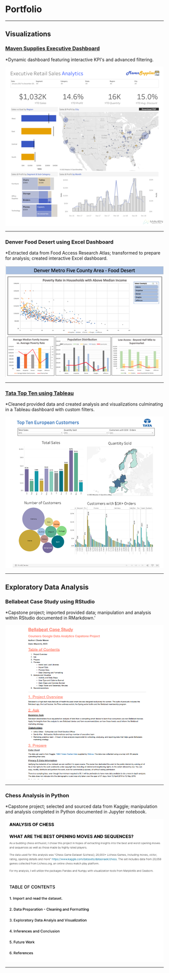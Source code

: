 # Portfolio

---

## Visualizations 

### [Maven Supplies Executive Dashboard](https://public.tableau.com/views/MavenWorking/ExecutiveDashboard?:language=en-US&:display_count=n&:origin=viz_share_link)

*Dynamic dashboard featuring interactive KPI's and advanced filtering.

<img src="images/Executive Dashboard.png?raw=true"/>

---
     
### Denver Food Desert using Excel Dashboard

*Extracted data from Food Access Research Atlas; transformed to prepare for analysis; created interactive Excel dashboard.

<img src="images/Denver Food Desert Dashboard.png?raw=true"/>

---

### [Tata Top Ten using Tableau](https://public.tableau.com/views/TataDashboard_16796967994170/Dashboard1?:language=en-US&:display_count=n&:origin=viz_share_link)

*Cleaned provided data and created analysis and visualizations culminating in a Tableau dashboard with custom filters.

<img src="images/Tata Dashboard Final.png?raw=true"/>


<!-- --- -->
<!--[Project 3 Title](http://example.com/)>-->
<!--img src="images/dummy_thumbnail.jpg?raw=true"/>-->

---

## Exploratory Data Analysis

### Bellabeat Case Study using RStudio

*Capstone project; imported provided data; manipulation and analysis within RStudio documented in RMarkdown.'

[<img src="images/Bellabeat Screen Shot.png?raw=true"/>](/pdf/Bellabeat_rmd.pdf)

---

### Chess Analysis in Python

*Capstone project; selected and sourced data from Kaggle; manipulation and analysis completed in Python documented in Jupyter notebook.

[<img src="images/Chess Screen Shot.png?raw=true"/>](https://www.kaggle.com/code/cherieweren/analysis-of-chess)

<!-- - [Project 3 Title](http://example.com/)-->
<!-- - [Project 4 Title](http://example.com/)-->
<!-- - [Project 5 Title](http://example.com/)-->

<!-- --- -->




---
<!-- Remove above link if you don't want to attibute -->
